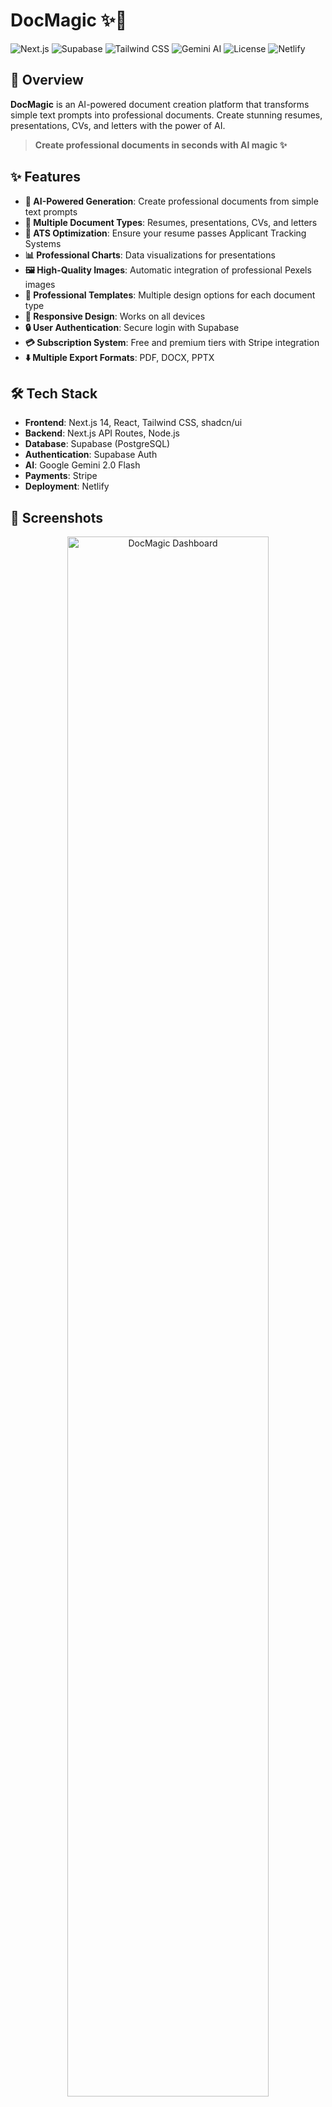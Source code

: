 # DocMagic ✨📄

![Next.js](https://img.shields.io/badge/Next.js-14-black?style=flat&logo=next.js)
![Supabase](https://img.shields.io/badge/Supabase-Database-3ECF8E?style=flat&logo=supabase)
![Tailwind CSS](https://img.shields.io/badge/Tailwind-CSS-38B2AC?style=flat&logo=tailwind-css)
![Gemini AI](https://img.shields.io/badge/Gemini-AI-4285F4?style=flat&logo=google)
![License](https://img.shields.io/badge/License-MIT-blue.svg)
![Netlify](https://img.shields.io/badge/Netlify-Deployed-00C7B7?style=flat&logo=netlify)

## 🚀 Overview

**DocMagic** is an AI-powered document creation platform that transforms simple text prompts into professional documents. Create stunning resumes, presentations, CVs, and letters with the power of AI.

> **Create professional documents in seconds with AI magic ✨**

## ✨ Features

- **🧠 AI-Powered Generation**: Create professional documents from simple text prompts
- **📄 Multiple Document Types**: Resumes, presentations, CVs, and letters
- **🎯 ATS Optimization**: Ensure your resume passes Applicant Tracking Systems
- **📊 Professional Charts**: Data visualizations for presentations
- **🖼️ High-Quality Images**: Automatic integration of professional Pexels images
- **💼 Professional Templates**: Multiple design options for each document type
- **📱 Responsive Design**: Works on all devices
- **🔒 User Authentication**: Secure login with Supabase
- **💳 Subscription System**: Free and premium tiers with Stripe integration
- **⬇️ Multiple Export Formats**: PDF, DOCX, PPTX

## 🛠️ Tech Stack

- **Frontend**: Next.js 14, React, Tailwind CSS, shadcn/ui
- **Backend**: Next.js API Routes, Node.js
- **Database**: Supabase (PostgreSQL)
- **Authentication**: Supabase Auth
- **AI**: Google Gemini 2.0 Flash
- **Payments**: Stripe
- **Deployment**: Netlify

## 📸 Screenshots

<div align="center">
  <img src="https://images.pexels.com/photos/3184291/pexels-photo-3184291.jpeg?auto=compress&cs=tinysrgb&w=1200&h=800" alt="DocMagic Dashboard" width="80%"/>
  <p><em>AI-powered document creation dashboard</em></p>
  
  <img src="https://images.pexels.com/photos/3184292/pexels-photo-3184292.jpeg?auto=compress&cs=tinysrgb&w=1200&h=800" alt="Resume Generator" width="80%"/>
  <p><em>ATS-optimized resume generator</em></p>
  
  <img src="https://images.pexels.com/photos/3184293/pexels-photo-3184293.jpeg?auto=compress&cs=tinysrgb&w=1200&h=800" alt="Presentation Creator" width="80%"/>
  <p><em>Professional presentation creator with charts and images</em></p>
</div>

## 📁 Project Structure

```
docmagic/
├── app/                      # Next.js app directory
│   ├── api/                  # API routes
│   │   ├── analyze/          # Resume analysis endpoints
│   │   ├── auth/             # Authentication endpoints
│   │   ├── generate/         # Document generation endpoints
│   │   ├── send-email/       # Email sending functionality
│   │   ├── stripe/           # Stripe payment integration
│   │   └── user/             # User data endpoints
│   ├── auth/                 # Authentication pages
│   ├── cv/                   # CV generator page
│   ├── letter/               # Letter generator page
│   ├── presentation/         # Presentation generator page
│   ├── resume/               # Resume generator pages
│   ├── settings/             # User settings page
│   ├── globals.css           # Global styles
│   ├── layout.tsx            # Root layout component
│   └── page.tsx              # Home page
├── components/               # React components
│   ├── auth-provider.tsx     # Authentication context provider
│   ├── document-card.tsx     # Document type card component
│   ├── features-section.tsx  # Features showcase section
│   ├── hero-section.tsx      # Landing page hero section
│   ├── letter/               # Letter-specific components
│   ├── presentation/         # Presentation-specific components
│   ├── resume/               # Resume-specific components
│   ├── site-header.tsx       # Navigation header
│   ├── sponsor-banner.tsx    # Sponsor information banner
│   ├── subscription-button.tsx # Subscription management
│   ├── testimonials-section.tsx # User testimonials
│   ├── theme-provider.tsx    # Dark/light theme provider
│   ├── theme-toggle.tsx      # Theme toggle button
│   └── ui/                   # UI components (shadcn/ui)
├── hooks/                    # Custom React hooks
│   ├── use-subscription.ts   # Subscription state management
│   └── use-toast.ts          # Toast notifications
├── lib/                      # Utility libraries
│   ├── gemini.ts             # Google Gemini AI integration
│   ├── parsers/              # Document parsing utilities
│   ├── stripe.ts             # Stripe payment configuration
│   ├── supabase/             # Supabase client configuration
│   └── utils.ts              # General utility functions
├── public/                   # Static assets
├── supabase/                 # Supabase configuration
│   └── migrations/           # Database migration files
├── types/                    # TypeScript type definitions
│   └── supabase.ts           # Supabase database types
├── .env.local                # Environment variables (not in repo)
├── .eslintrc.json            # ESLint configuration
├── .gitignore                # Git ignore file
├── CONTRIBUTING.md           # Contribution guidelines
├── LICENSE                   # MIT license
├── README.md                 # Project documentation
├── middleware.ts             # Next.js middleware
├── netlify.toml              # Netlify deployment configuration
├── next.config.js            # Next.js configuration
├── package.json              # Project dependencies
├── postcss.config.js         # PostCSS configuration
├── tailwind.config.ts        # Tailwind CSS configuration
└── tsconfig.json             # TypeScript configuration
```


## 🚀 Getting Started

Follow these detailed steps to set up and run the **DocMagic** project locally on your machine.

### Prerequisites

Ensure you have the following installed:
- **Node.js**: Version 18 or higher (includes npm). Download from [nodejs.org](https://nodejs.org/).
- **Git**: For cloning the repository. Install from [git-scm.com](https://git-scm.com/).
- A **Supabase** account for database and authentication. Sign up at [supabase.com](https://supabase.com/).
- A **Google Gemini API key** for AI-powered document generation. Obtain from [Google AI Studio](https://ai.google.dev/).
- A **Stripe account** for payment processing (optional for local testing without payments). Sign up at [stripe.com](https://stripe.com/).

### Installation

1. **Clone the Repository**:
   Clone the project to your local machine and navigate to the project directory:
   ```bash
   git clone https://github.com/yourusername/docmagic.git
   cd docmagic
   ```

2. Install dependencies:
   ```bash
   npm install
   ```
3. Set Up Supabase:
- Log in to your Supabase dashboard and create a new project.
- In the Supabase project, go to Settings > API to find your NEXT_PUBLIC_SUPABASE_URL and NEXT_PUBLIC_SUPABASE_ANON_KEY.
- Go to SQL Editor and run the SQL migrations found in the supabase/migrations/ directory to set up the database schema (Users, Subscriptions, Documents tables).
- Enable Supabase Auth in the Supabase dashboard under Authentication > Settings and configure email authentication.

4. Obtain Google Gemini API Key:
- Visit Google AI Studio and create an API key for Gemini 2.0 Flash.
-  Save the key as GEMINI_API_KEY for use in the environment variables.

5. Set up environment variables:
   Create a `.env.local` file with:
   ```
   NEXT_PUBLIC_SUPABASE_URL=your_supabase_url
   NEXT_PUBLIC_SUPABASE_ANON_KEY=your_supabase_anon_key
   GEMINI_API_KEY=your_gemini_api_key
   STRIPE_SECRET_KEY=your_stripe_secret_key
   STRIPE_WEBHOOK_SECRET=your_stripe_webhook_secret
   STRIPE_PRICE_ID=your_stripe_price_id
   NEXT_PUBLIC_APP_URL=http://localhost:3000
   ```

6. Run Database Migrations:
   If you haven’t already applied migrations via the Supabase dashboard, you can use the Supabase CLI:

   ```bash
   npm install -g supabase
   supabase init
   supabase login
   supabase db push
   ```
7. Run the development server:
   ```bash
   npm run dev
   ```

8. Open [http://localhost:3000](http://localhost:3000) in your browser.

## 🌐 Deployment

The application is deployed on Netlify. To deploy your own instance:

1. Push your code to GitHub
2. Connect your repository to Netlify
3. Configure the build settings:
   - Build command: `npm run build`
   - Publish directory: `.next`
4. Add your environment variables in the Netlify dashboard

## 📝 API Routes Documentation

### Document Generation

| Endpoint | Method | Description | Request Body | Response |
|----------|--------|-------------|--------------|----------|
| `/api/generate/resume` | POST | Generate a resume | `{ prompt, name, email }` | Resume JSON |
| `/api/generate/guided-resume` | POST | Generate guided resume | `{ personalInfo, workExperience, ... }` | Resume JSON |
| `/api/generate/presentation` | POST | Generate presentation | `{ prompt, pageCount }` | Slides array |
| `/api/generate/presentation-outline` | POST | Generate outline | `{ prompt, pageCount }` | Outline array |
| `/api/generate/presentation-full` | POST | Generate full presentation | `{ outlines, template, prompt }` | Slides array |
| `/api/generate/letter` | POST | Generate letter | `{ prompt, fromName, toName, letterType, ... }` | Letter JSON |
| `/api/generate/resume-guidance` | POST | Get resume guidance | `{ step, targetRole, existingData }` | Guidance JSON |

### Analysis

| Endpoint | Method | Description | Request Body | Response |
|----------|--------|-------------|--------------|----------|
| `/api/analyze/resume` | POST | Analyze resume for ATS | FormData with `file` and `jobDescription` | Analysis JSON |

### Email

| Endpoint | Method | Description | Request Body | Response |
|----------|--------|-------------|--------------|----------|
| `/api/send-email` | POST | Send email | `{ to, subject, content, letterContent, ... }` | Success status |

### Authentication

| Endpoint | Method | Description | Request Body | Response |
|----------|--------|-------------|--------------|----------|
| `/api/auth/register` | POST | Register user | `{ name, email, password }` | User data |

### Payments

| Endpoint | Method | Description | Request Body | Response |
|----------|--------|-------------|--------------|----------|
| `/api/stripe/check-subscription` | GET | Check subscription status | - | Subscription status |
| `/api/stripe/create-checkout` | POST | Create checkout session | - | Checkout URL |
| `/api/stripe/create-portal` | POST | Create customer portal | - | Portal URL |
| `/api/stripe/webhook` | POST | Handle Stripe webhooks | Stripe event | Success status |

### User

| Endpoint | Method | Description | Request Body | Response |
|----------|--------|-------------|--------------|----------|
| `/api/user` | GET | Get user data | - | User data with subscription |

## 🔒 Authentication

Authentication is handled by Supabase Auth. The system includes:

- User registration with email/password
- Secure login
- Protected routes with middleware
- User profile management
- Session persistence

## 💾 Database Schema

The Supabase database includes the following tables:

### Users Table
- `id` (UUID, primary key)
- `email` (text, unique)
- `name` (text)
- `password` (text, hashed)
- `stripe_customer_id` (text, optional)
- `created_at` (timestamp)
- `updated_at` (timestamp)

### Subscriptions Table
- `id` (UUID, primary key)
- `user_id` (UUID, foreign key to users)
- `stripe_subscription_id` (text, unique)
- `stripe_price_id` (text)
- `stripe_current_period_end` (timestamp)
- `status` (text)
- `created_at` (timestamp)
- `updated_at` (timestamp)

### Documents Table
- `id` (UUID, primary key)
- `user_id` (UUID, foreign key to users)
- `title` (text)
- `type` (text) - resume, presentation, letter, cv
- `content` (jsonb) - document data
- `prompt` (text) - original user prompt
- `created_at` (timestamp)
- `updated_at` (timestamp)

## 💰 Subscription Model

DocMagic offers a freemium model:
- **Free tier**: Basic document generation with limited features
- **Pro tier**: Unlimited documents, premium templates, and advanced features

## 🤝 Contributing

Contributions are welcome! Please feel free to submit a Pull Request.

1. Fork the repository
2. Create your feature branch (`git checkout -b feature/amazing-feature`)
3. Commit your changes (`git commit -m 'Add some amazing feature'`)
4. Push to the branch (`git push origin feature/amazing-feature`)
5. Open a Pull Request

See the [CONTRIBUTING.md](CONTRIBUTING.md) file for detailed guidelines.

## 📄 License

This project is licensed under the MIT License - see the [LICENSE](LICENSE) file for details.

## 🙏 Acknowledgements

- [Next.js](https://nextjs.org/)
- [Supabase](https://supabase.com/)
- [Tailwind CSS](https://tailwindcss.com/)
- [shadcn/ui](https://ui.shadcn.com/)
- [Google Gemini AI](https://ai.google.dev/)
- [Stripe](https://stripe.com/)
- [Pexels](https://www.pexels.com/) for professional images
- [Recharts](https://recharts.org/) for data visualization
- [Netlify](https://www.netlify.com/) for hosting

---

<div align="center">
## 🌟 Top Contributors

We sincerely thank the amazing individuals who have contributed to DocMagic. Your time, effort, and ideas make this project better every day.

<!-- You can use GitHub's built-in contributors image -->
[![Contributors](https://contrib.rocks/image?repo=Muneerali199/DocMagic)](https://github.com/Muneerali199/DocMagic/graphs/contributors)

> Want to contribute? Check out our [CONTRIBUTING.md](CONTRIBUTING.md) guide and submit your first PR!
  <p>Built with ❤️ by the DocMagic Team</p>
  <p>© 2025 DocMagic. All rights reserved.</p>
</div>
